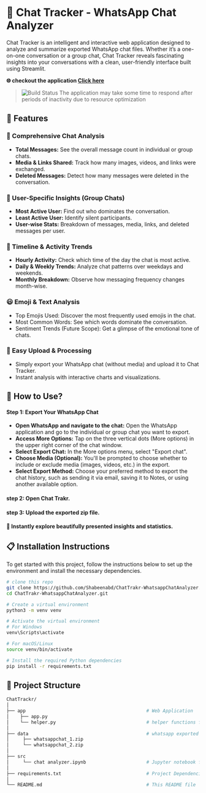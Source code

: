 # 📑 Chat Tracker - WhatsApp Chat Analyzer

Chat Tracker is an intelligent and interactive web application designed to analyze and summarize exported WhatsApp chat files. Whether it’s a one-on-one conversation or a group chat, Chat Tracker reveals fascinating insights into your conversations with a clean, user-friendly interface built using Streamlit.


**🌐 checkout the application [Click here](https://chat-trackr.streamlit.app/)**

>![Build Status](https://img.shields.io/badge/warning-cold--start-blue) The application may take some time to respond after periods of inactivity due to resource optimization


## 🌟 Features
### 📌 Comprehensive Chat Analysis
- **Total Messages:** See the overall message count in individual or group chats.
- **Media & Links Shared:** Track how many images, videos, and links were exchanged.
- **Deleted Messages:** Detect how many messages were deleted in the conversation.
### 👥 User-Specific Insights (Group Chats)
- **Most Active User:** Find out who dominates the conversation.
- **Least Active User:** Identify silent participants.
- **User-wise Stats:** Breakdown of messages, media, links, and deleted messages per user.
### 📅 Timeline & Activity Trends
- **Hourly Activity:** Check which time of the day the chat is most active.
- **Daily & Weekly Trends:** Analyze chat patterns over weekdays and weekends.
- **Monthly Breakdown:** Observe how messaging frequency changes month-wise.
### 😃 Emoji & Text Analysis
- Top Emojis Used: Discover the most frequently used emojis in the chat.
- Most Common Words: See which words dominate the conversation.
- Sentiment Trends (Future Scope): Get a glimpse of the emotional tone of chats.
### 📂 Easy Upload & Processing
- Simply export your WhatsApp chat (without media) and upload it to Chat Tracker.
- Instant analysis with interactive charts and visualizations.

## 🚀 How to Use?
#### Step 1: Export Your WhatsApp Chat
-  **Open WhatsApp and navigate to the chat:**
Open the WhatsApp application and go to the individual or group chat you want to export.
-  **Access More Options:**
Tap on the three vertical dots (More options) in the upper right corner of the chat window. 
-  **Select Export Chat:**
In the More options menu, select "Export chat". 
-  **Choose Media (Optional):**
You'll be prompted to choose whether to include or exclude media (images, videos, etc.) in the export. 
-  **Select Export Method:**
Choose your preferred method to export the chat history, such as sending it via email, saving it to Notes, or using another available option. 

#### step 2: Open Chat Trakr.
#### step 3: Upload the exported zip file.
#### 🎈 Instantly explore beautifully presented insights and statistics.

## 📋 Installation Instructions

To get started with this project, follow the instructions below to set up the environment and install the necessary dependencies.


```bash
# clone this repo
git clone https://github.com/Shabeenabd/ChatTrakr-WhatsappChatAnalyzer.git
cd ChatTrakr-WhatsappChatAnalyzer.git

# Create a virtual environment
python3 -m venv venv

# Activate the virtual environment
# For Windows
venv\Scripts\activate

# For macOS/Linux
source venv/bin/activate

# Install the required Python dependencies
pip install -r requirements.txt

```

## 🎯 Project Structure

```bash
ChatTrackr/
│
├── app                                            # Web Application 
│    ├── app.py                                    
│    └── helper.py                                 # helper functions for the streamlit application
│   
├── data                                           # whatsapp exported chats
│     ├── whatsappchat_1.zip                               
│     └── whatsappchat_2.zip                               
│  
├── src                                         
│     └── chat analyzer.ipynb                      # Jupyter notebook for preprocessing and visualization
│
├── requirements.txt                               # Project Dependencies
│
└── README.md                                      # This README file
```

